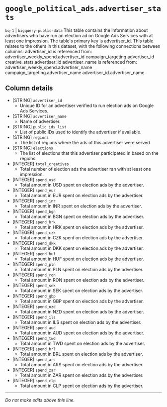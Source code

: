 # `google_political_ads.advertiser_stats`
`bq-1` | `bigquery-public-data`
This table contains the information about advertisers who have run an election ad on Google Ads Services with at least one impression. The table's primary key is advertiser_id. This table relates to the others in this dataset, with the following connections between columns: advertiser_id is referenced from: advertiser_weekly_spend.advertiser_id campaign_targeting.advertiser_id creative_stats.advertiser_id advertiser_name is referenced from: advertiser_weekly_spend.advertiser_name campaign_targeting.advertiser_name advertiser_id.advertiser_name

## Column details
* [STRING]    `advertiser_id`
  - Unique ID for an advertiser verified to run election ads on Google Ads Services.
* [STRING]    `advertiser_name`
  - Name of advertiser.
* [STRING]    `public_ids_list`
  - List of public IDs used to identify the advertiser if available.
* [STRING]    `regions`
  - The list of regions where the ads of this advertiser were served
* [STRING]    `elections`
  - The list of elections that this advertiser participated in based on the regions.
* [INTEGER]   `total_creatives`
  - Total number of election ads the advertiser ran with at least one impression.
* [INTEGER]   `spend_usd`
  - Total amount in USD spent on election ads by the advertiser.
* [INTEGER]   `spend_eur`
  - Total amount in EUR spent on election ads by the advertiser.
* [INTEGER]   `spend_inr`
  - Total amount in INR spent on election ads by the advertiser.
* [INTEGER]   `spend_bgn`
  - Total amount in BGN spent on election ads by the advertiser.
* [INTEGER]   `spend_hrk`
  - Total amount in HRK spent on election ads by the advertiser.
* [INTEGER]   `spend_czk`
  - Total amount in CZK spent on election ads by the advertiser.
* [INTEGER]   `spend_dkk`
  - Total amount in DKK spent on election ads by the advertiser.
* [INTEGER]   `spend_huf`
  - Total amount in HUF spent on election ads by the advertiser.
* [INTEGER]   `spend_pln`
  - Total amount in PLN spent on election ads by the advertiser.
* [INTEGER]   `spend_ron`
  - Total amount in RON spent on election ads by the advertiser.
* [INTEGER]   `spend_sek`
  - Total amount in SEK spent on election ads by the advertiser.
* [INTEGER]   `spend_gbp`
  - Total amount in GBP spent on election ads by the advertiser.
* [INTEGER]   `spend_nzd`
  - Total amount in NZD spent on election ads by the advertiser.
* [INTEGER]   `spend_ils`
  - Total amount in ILS spent on election ads by the advertiser.
* [INTEGER]   `spend_aud`
  - Total amount in AUD spent on election ads by the advertiser.
* [INTEGER]   `spend_twd`
  - Total amount in TWD spent on election ads by the advertiser.
* [INTEGER]   `spend_brl`
  - Total amount in BRL spent on election ads by the advertiser.
* [INTEGER]   `spend_ars`
  - Total amount in ARS spent on election ads by the advertiser.
* [INTEGER]   `spend_zar`
  - Total amount in ZAR spent on election ads by the advertiser.
* [INTEGER]   `spend_clp`
  - Total amount in CLP spent on election ads by the advertiser.

-------------------------------------------------------------------------------
*Do not make edits above this line.*
